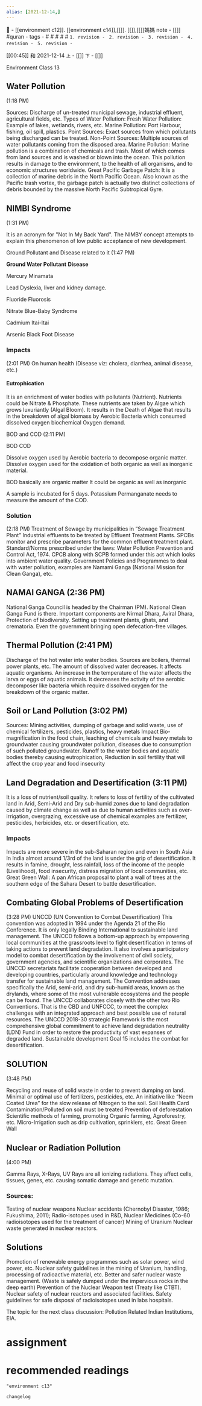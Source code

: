 ```yaml
---
alias: [2021-12-14,]
---
```

🔖 - [[environment c12]]. [[environment c14]],[[]]. [[]],[[]]媽媽 note - [[]]  #quran -
tags - # # # # #
`1. revision - ` 
`2. revision - `
`3. revision - `
`4. revision - `
`5. revision - `

[[00:45]] 和 2021-12-14   `上` - [[]] `下` - [[]]


Environment Class 13

## Water Pollution
(1:18 PM)

Sources: Discharge of un-treated municipal sewage, industrial effluent, agricultural fields, etc.
Types of Water Pollution:
Fresh Water Pollution: Example of lakes, wetlands, rivers, etc.
Marine Pollution: Port Harbour, fishing, oil spill, plastics.
Point Sources: Exact sources from which pollutants being discharged can be treated.
Non-Point Sources: Multiple sources of water pollutants coming from the disposed area.
Marine Pollution:
Marine pollution is a combination of chemicals and trash.
Most of which comes from land sources and is washed or blown into the ocean.
This pollution results in damage to the environment, to the health of all organisms, and to economic structures worldwide.
Great Pacific Garbage Patch: It is a collection of marine debris in the North Pacific Ocean. Also known as the Pacific trash vortex, the garbage patch is actually two distinct collections of debris bounded by the massive North Pacific Subtropical Gyre.

## NIMBI Syndrome
(1:31 PM)

It is an acronym for "Not In My Back Yard".
The NIMBY concept attempts to explain this phenomenon of low public acceptance of new development.

Ground Pollutant and Disease related to it                      (1:47 PM)

**Ground Water Pollutant**
**Disease**

Mercury
Minamata

Lead
Dyslexia, liver and kidney damage.

Fluoride
Fluorosis

Nitrate
Blue-Baby Syndrome

Cadmium
Itai-Itai

Arsenic
Black Foot Disease

### Impacts
(2:01 PM)
On human health (Disease viz: cholera, diarrhea, animal disease, etc.)
#### Eutrophication
It is an enrichment of water bodies with pollutants (Nutrient).
Nutrients could be Nitrate & Phosphate.
These nutrients are taken by Algae which grows luxuriantly (Algal Bloom).
It results in the Death of Algae that results in the breakdown of algal biomass by Aerobic Bacteria which consumed dissolved oxygen biochemical Oxygen demand.

BOD and COD          (2:11 PM)

BOD
COD

Dissolve oxygen used by Aerobic bacteria to decompose organic matter.
Dissolve oxygen used for the oxidation of both organic as well as inorganic material.

BOD basically are organic matter
It could be organic as well as inorganic

A sample is incubated for 5 days.
Potassium Permanganate needs to measure the amount of the COD.

### Solution
(2:18 PM)
Treatment of Sewage by municipalities in “Sewage Treatment Plant”
Industrial effluents to be treated by Effluent Treatment Plants. SPCBs monitor and prescribe parameters for the common effluent treatment plant.
Standard/Norms prescribed under the laws: Water Pollution Prevention and Control Act, 1974. CPCB along with SCPB formed under this act which looks into ambient water quality.
Government Policies and Programmes to deal with water pollution, examples are Namami Ganga (National Mission for Clean Ganga), etc.

## NAMAI GANGA           (2:36 PM)

National Ganga Council is headed by the Chairman (PM).
National Clean Ganga Fund is there.
Important components are Nirmal Dhara, Aviral Dhara, Protection of biodiversity.
Setting up treatment plants, ghats, and crematoria.
Even the government bringing open defecation-free villages.

## Thermal Pollution      (2:41 PM)

Discharge of the hot water into water bodies. Sources are boilers, thermal power plants, etc.
The amount of dissolved water decreases.
It affects aquatic organisms.
An increase in the temperature of the water affects the larva or eggs of aquatic animals.
It decreases the activity of the aerobic decomposer like bacteria which require dissolved oxygen for the breakdown of the organic matter.

## Soil or Land Pollution       (3:02 PM)
Sources: Mining activities, dumping of garbage and solid waste, use of chemical fertilizers, pesticides, plastics, heavy metals
Impact
Bio-magnification in the food chain,
leaching of chemicals and heavy metals to groundwater causing groundwater pollution,
diseases due to consumption of such polluted groundwater.
Runoff to the water bodies and aquatic bodies thereby causing eutrophication,
Reduction in soil fertility that will affect the crop year and food insecurity

## Land Degradation and Desertification      (3:11 PM)
It is a loss of nutrient/soil quality.
It refers to loss of fertility of the cultivated land in Arid, Semi-Arid and Dry sub-humid zones due to land degradation caused by climate change as well as due to human activities such as over-irrigation, overgrazing, excessive use of chemical examples are fertilizer, pesticides, herbicides, etc. or desertification, etc.
### Impacts
Impacts are more severe in the sub-Saharan region and even in South Asia
In India almost around 1/3rd of the land is under the grip of desertification.
It results in famine, drought, less rainfall, loss of the income of the people (Livelihood), food insecurity, distress migration of local communities, etc.
Great Green Wall: A pan African proposal to plant a wall of trees at the southern edge of the Sahara Desert to battle desertification.

## Combating Global Problems of Desertification
(3:28 PM)
UNCCD (UN Convention to Combat Desertification)
This convention was adopted in 1994 under the Agenda 21 of the Rio Conference.
It is only legally Binding International to sustainable land management. The UNCCD follows a bottom-up approach by empowering local communities at the grassroots level to fight desertification in terms of taking actions to prevent land degradation.
It also involves a participatory model to combat desertification by the involvement of civil society, government agencies, and scientific organizations and corporates.
The UNCCD secretariats facilitate cooperation between developed and developing countries, particularly around knowledge and technology transfer for sustainable land management.
The Convention addresses specifically the Arid, semi-arid, and dry sub-humid areas, known as the drylands, where some of the most vulnerable ecosystems and the people can be found.
The UNCCD collaborates closely with the other two Rio Conventions. That is the CBD and UNFCCC, to meet the complex challenges with an integrated approach and best possible use of natural resources.
The UNCCD 2018-30 strategic Framework is the most comprehensive global commitment to achieve land degradation neutrality (LDN) Fund in order to restore the productivity of vast expanses of degraded land.
Sustainable development Goal 15 includes the combat for desertification.

## SOLUTION
(3:48 PM)

Recycling and reuse of solid waste in order to prevent dumping on land.
Minimal or optimal use of fertilizers, pesticides, etc. An initiative like “Neem Coated Urea” for the slow release of Nitrogen to the soil. Soil Health Card
Contamination/Polluted on soil must be treated
Prevention of deforestation
Scientific methods of farming, promoting Organic farming, Agroforestry, etc.
Micro-Irrigation such as drip cultivation, sprinklers, etc.
Great Green Wall

## Nuclear or Radiation Pollution
(4:00 PM)

Gamma Rays, X-Rays, UV Rays are all ionizing radiations. They affect cells, tissues, genes, etc. causing somatic damage and genetic mutation.

### Sources:
Testing of nuclear weapons
Nuclear accidents (Chernobyl Disaster, 1986; Fukushima, 2011);
Radio-isotopes used in R&D,
Nuclear Medicines (Co-60 radioisotopes used for the treatment of cancer)
Mining of Uranium
Nuclear waste generated in nuclear reactors.

## Solutions
Promotion of renewable energy programmes such as solar power, wind power, etc.
Nuclear safety guidelines in the mining of Uranium, handling, processing of radioactive material, etc.
Better and safer nuclear waste management. (Waste is safely dumped under the impervious rocks in the deep earth)
Prevention of the Nuclear Weapon test (Treaty like CTBT).
Nuclear safety of nuclear reactors and associated facilities.
Safety guidelines for safe disposal of radioisotopes used in labs hospitals.

The topic for the next class discussion: Pollution Related Indian Institutions, EIA.

# assignment

# recommended readings
```query
"environment c13"
```

```plain
changelog

```